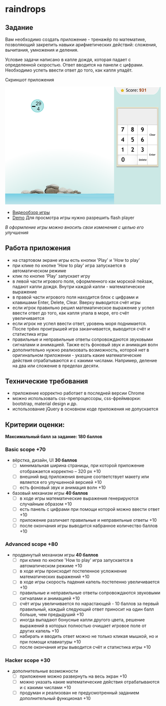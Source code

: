 # raindrops

## Задание

Вам необходимо создать приложение - тренажёр по математике, позволяющий закрепить навыки арифметических действий: сложения, вычитания, умножения и деления.

Условие задачи написано в капле дождя, которая падает с определенной скоростью. Ответ вводится на панели с цифрами. Необходимо успеть ввести ответ до того, как капля упадёт.

Скриншот приложения

![Screenshot](images/raindrops.png)
- [Видеообзор игры](https://youtu.be/YDzeM8R4d24)
- [Demo](https://www.to14.com/game.php?id=4d486a66950d8#)
Для просмотра игры нужно разрешить flash player

*В оформление игры можно вносить свои изменения с целью его улучшения*

## Работа приложения

- на стартовом экране игры есть кнопки 'Play' и 'How to play'
- при клике по кнопке 'How to play' игра запускается в автоматическом режиме
- клик по кнопке 'Play' запускает игру
- в левой части игрового поля, оформленного как морской пейзаж, падают капли дождя. Внутри каждой капли - математическое выражение
- в правой части игрового поля находится блок с цифрами и клавишами Enter, Delete, Clear. Вверху выводится счёт игры
- если игрок правильно решил математическое выражение у успел ввести ответ до того, как капля упала в море, его счёт увеличивается
- если игрок не успел ввести ответ, уровень моря поднимается. После трёих проигрышей игра заканчивается, выводится счёт и статистика игры
- правильные и неправильные ответы сопровождаются звуковыми сигналами и анимацией. Также есть фоновый звук и анимация волн
- дополнительно нужно реализовать возможность, которой нет в оригинальном приложении - указать какие математические действия отрабатываются и с какими числами. Например, деление на два или сложение в пределах десяти.

## Технические требования

- приложение корректно работает в последней версии Chrome
- можно использовать css-препроцессоры, css-фреймворки: bootstrap, material design и др.
- использование jQuery в основном коде приложения не допускается

## Критерии оценки:

**Максимальный балл за задание: 180 баллов**

### Basic scope +70
- вёрстка, дизайн, UI **30 баллов**
  - [ ] минимальная ширина страницы, при которой приложение отображается корректно – 320 рх +10
  - [ ] внешний вид приложения внешне соответствует макету или является его улучшенной версией +10
  - [ ] есть фоновый звук и анимация волн +10
- базовый механизм игры **40 баллов**
  - [ ] в ходе игры математические выражения генерируются случайным образом +10
  - [ ] есть панель с цифрами при помощи которой можно ввести ответ +10
  - [ ] приложение различает правильные и неправильные ответы +10 
  - [ ] после окончания игры выводится набранное количество баллов +10

### Advanced scope +80
- продвинутый механизм игры **40 баллов**
  - [ ] при клике по кнопке 'How to play' игра запускается в автоматическом режиме +10
  - [ ] в ходе игры происходит постепенное усложнение математических выражений +10
  - [ ] в ходе игры скорость падения капель постепенно увеличивается +10
  - [ ] правильные и неправильные ответы сопровождаются звуковыми сигналами и анимацией +10
  - [ ] счёт игры увеличивается по нарастающей - 10 баллов за первый правильный, каждый следующий ответ приносит на один балл больше, чем предыдуший +10
  - [ ] иногда выпадают бонусные капли другого цвета, решение выражений в которых полностью очищает игровое поле от других капель +10
  - [ ] набирать и вводить ответ можно не только кликая мышкой, но и при помощи клавиатуры +10
  - [ ] после окончания игры выводится счёт и статистика игры +10

### Hacker scope +30
- дополнительные возможности
  - [ ] приложение можно развернуть на весь экран +10
  - [ ] можно указать какие математические действия отрабатываются и с какими числами +10
  - [ ] продуман и реализован не предусмотренный заданием дополнительный функционал +10